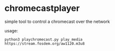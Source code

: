 # chromecastplayer
simple tool to control a chromecast over the network

usage:
```
python3 playchromecast.py play_media https://stream.fosdem.org/aw1120.m3u8
```
